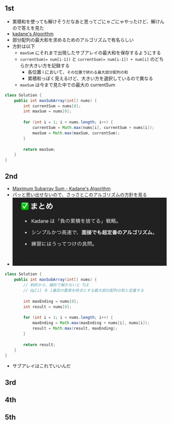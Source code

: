 ## 1st
- 累積和を使っても解けそうだなあと思ってごにゃごにゃやったけど、解けんので答えを見た
- [kadane's Algorithm](https://en.wikipedia.org/wiki/Maximum_subarray_problem)
- 部分配列の最大和を求めるためのアルゴリズムで有名らしい
- 方針は以下
  - `maxSum` にそれまで出現したサブアレイの最大和を保存するようにする
  - `currentSum(= num[i-1])` と `currentSum(= num[i-1]) + num[i]` のどちらか大きい方を記録する
    - 各位置 i において、`その位置で終わる最大部分配列の和`
    - 累積和っぽく見えるけど、大きい方を選択しているので異なる
  - `maxSum` は今まで見た中での最大の currentSum
```java
class Solution {
    public int maxSubArray(int[] nums) {
        int currentSum = nums[0];
        int maxSum = nums[0];

        for (int i = 1; i < nums.length; i++) {
            currentSum = Math.max(nums[i], currentSum + nums[i]);
            maxSum = Math.max(maxSum, currentSum);
        }

        return maxSum;
    }
}
```

## 2nd
- [Maximum Subarray Sum - Kadane's Algorithm](https://www.geeksforgeeks.org/largest-sum-contiguous-subarray/)
- パッと思い出せないので、さっさとこのアルゴリズムの方針を見る
- ![img.png](img.png)
```java
class Solution {
    public int maxSubArray(int[] nums) {
        // 制約から、線形で解かないと TLE
        // dp[i] を i番目の要素を終点とする最大部分配列の和と定義する
        
        int maxEnding = nums[0];
        int result = nums[0];

        for (int i = 1; i < nums.length; i++) {
            maxEnding = Math.max(maxEnding + nums[i], nums[i]);
            result = Math.max(result, maxEnding);
        }

        return result;
    }
}
```
- サブアレイはこれでいいんだ

## 3rd

## 4th

## 5th
